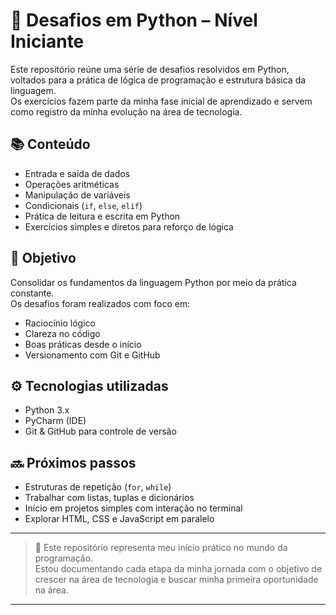 # 🐍 Desafios em Python – Nível Iniciante

Este repositório reúne uma série de desafios resolvidos em Python, voltados para a prática de lógica de programação e estrutura básica da linguagem.  
Os exercícios fazem parte da minha fase inicial de aprendizado e servem como registro da minha evolução na área de tecnologia.

## 📚 Conteúdo

- Entrada e saída de dados
- Operações aritméticas
- Manipulação de variáveis
- Condicionais (`if`, `else`, `elif`)
- Prática de leitura e escrita em Python
- Exercícios simples e diretos para reforço de lógica

## 🎯 Objetivo

Consolidar os fundamentos da linguagem Python por meio da prática constante.  
Os desafios foram realizados com foco em:

- Raciocínio lógico
- Clareza no código
- Boas práticas desde o início
- Versionamento com Git e GitHub

## ⚙️ Tecnologias utilizadas

- Python 3.x
- PyCharm (IDE)
- Git & GitHub para controle de versão

## 🔜 Próximos passos

- Estruturas de repetição (`for`, `while`)
- Trabalhar com listas, tuplas e dicionários
- Início em projetos simples com interação no terminal
- Explorar HTML, CSS e JavaScript em paralelo

---

> 💬 Este repositório representa meu início prático no mundo da programação.  
> Estou documentando cada etapa da minha jornada com o objetivo de crescer na área de tecnologia e buscar minha primeira oportunidade na área.

---
